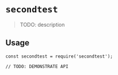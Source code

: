# `secondtest`

> TODO: description

## Usage

```
const secondtest = require('secondtest');

// TODO: DEMONSTRATE API
```
